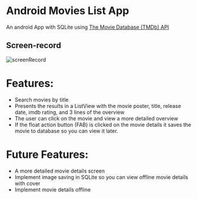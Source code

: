 # Android Movies List App
  An android App with SQLite using [The Movie Database (TMDb) API](https://www.themoviedb.org)

## Screen-record

![screenRecord]()


# Features: 
* Search movies by title
* Presents the results in a ListView with the movie poster, title, release date, imdb rating, and 3 lines of the overview
* The user can click on the movie and view a more detailed overview
* If the float action button (FAB) is clicked on the movie details it saves the movie to database so you can view it later.

# Future Features:
* A more detailed movie details screen
* Implement image saving in SQLite so you can view offline movie details with cover
* Implement movie details offline

